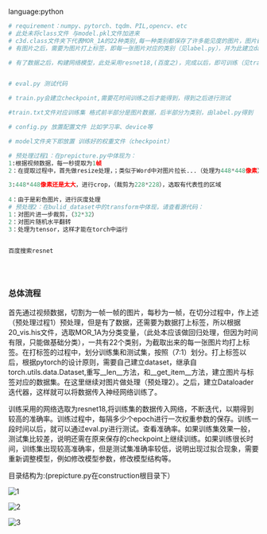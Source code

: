 language:python

```python
# requirement：numpy、pytorch、tqdm、PIL,opencv、etc
# 此处未将class文件 与model.pkl文件加进来
# c3d.class文件夹下代表MOR_1A的22种类别,每一种类别都保存了许多能见度的图片，图片截取及处理见prepicture.py，（此处为简化处理）文件夹的名字即为类别
# 有图片之后，需要为图片打上标签，即每一张图片对应的类别（见label.py），并为此建立dataset，（见build_dataset）

# 有了数据之后，构建网络模型，此处采用resnet18,(百度之)，完成以后，即可训练（见train.py）


# eval.py 测试代码

# train.py会建立checkpoint,需要花时间训练之后才能得到，得到之后进行测试

#train.txt文件对应训练集 格式前半部分是图片数据，后半部分为类别，由label.py得到

# config.py 放置配置文件 比如学习率、device等

# model文件夹下即放置 训练好的权重文件（checkpoint）

# 预处理过程1：在prepicture.py中体现为：
1:根据视频数据，每一秒提取为1帧
2：在提取过程中，首先做resize处理，；类似于Word中对图片拉长...（处理为448*448像素）

3:448*448像素还是太大，进行crop，（裁剪为228*228），选取有代表性的区域
    
4：由于是彩色图片，进行灰度处理
# 预处理2：在bulid_dataset中的transform中体现，请查看源代码：
1：对图片进一步裁剪，（32*32）
2：对图片随机水平翻转
3：处理为tensor，这样才能在torch中运行


百度搜索resnet





```

### 总体流程

首先通过视频数据，切割为一帧一帧的图片，每秒为一帧，在切分过程中，作上述（预处理过程1）预处理，但是有了数据，还需要为数据打上标签，所以根据20_vis.his文件，选取MOR_1A为分类变量，（此处本应该做回归处理，但因为时间有限，只能做基础分类），一共有22个类别，为截取出来的每一张图片均打上标签。在打标签的过程中，划分训练集和测试集，按照（7:1）划分。打上标签以后，根据pytorch的设计原则，需要自己建立dataset，继承自torch.utils.data.Dataset,重写__len__方法，和__get_item__方法，建立图片与标签对应的数据集。在这里继续对图片做处理（预处理2）。之后，建立Dataloader迭代器，这样就可以将数据传入神经网络训练了。

训练采用的网络选取为resnet18,将训练集的数据传入网络，不断迭代，以期得到较高的准确率。训练过程中，每隔多少个epoch进行一次权重参数的保存。训练一段时间以后，就可以通过eval.py进行测试。查看准确率。如果训练集效果一般，测试集比较差，说明还需在原来保存的checkpoint上继续训练。如果训练很长时间，训练集出现较高准确率，但是测试集准确率较低，说明出现过拟合现象，需要重新调整模型，例如修改模型参数，修改模型结构等。



目录结构为:(prepicture.py在construction根目录下）

![1](D:\construction\1.png)

![2](D:\construction\2.png)

![3](D:\construction\3.png)







